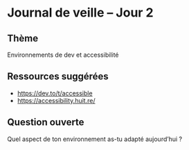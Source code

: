 # Journal de veille – Jour 2

## Thème
Environnements de dev et accessibilité

## Ressources suggérées
- https://dev.to/t/accessible
- https://accessibility.huit.re/

## Question ouverte
Quel aspect de ton environnement as-tu adapté aujourd’hui ?